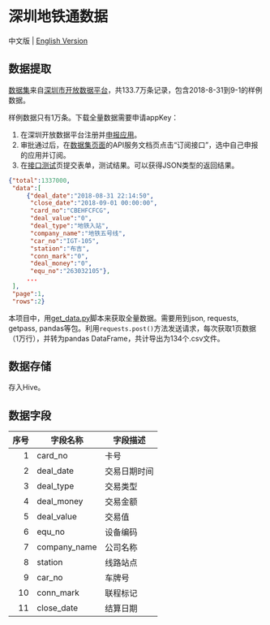 # 深圳地铁通数据

中文版 | [English Version](README_en.md)

## 数据提取

[数据集](https://opendata.sz.gov.cn/data/dataSet/toDataDetails/29200_00403601)来自[深圳市开放数据平台](https://opendata.sz.gov.cn)，共133.7万条记录，包含2018-8-31到9-1的样例数据。

样例数据只有1万条。下载全量数据需要申请appKey：

1. 在深圳开放数据平台注册并[申报应用](https://opendata.sz.gov.cn/application/develop/referApplication)。
2. 审批通过后，在[数据集页面](https://opendata.sz.gov.cn/data/api/toApiDetails/29200_00403601)的API服务文档页点击“订阅接口”，选中自己申报的应用并订阅。
3. 在[接口测试](https://opendata.sz.gov.cn/maintenance/personal/toApiTest)页提交表单，测试结果。可以获得JSON类型的返回结果。

```json
{"total":1337000,
 "data":[
     {"deal_date":"2018-08-31 22:14:50",
      "close_date":"2018-09-01 00:00:00",
      "card_no":"CBEHFCFCG",
      "deal_value":"0",
      "deal_type":"地铁入站",
      "company_name":"地铁五号线",
      "car_no":"IGT-105",
      "station":"布吉",
      "conn_mark":"0",
      "deal_money":"0",
      "equ_no":"263032105"},
     ...
 ],
 "page":1,
 "rows":2}
```

本项目中，用[get_data.py](get_data.py)脚本来获取全量数据。需要用到json, requests, getpass, pandas等包。利用`requests.post()`方法发送请求，每次获取1页数据（1万行），并转为pandas DataFrame，共计导出为134个.csv文件。

## 数据存储

存入Hive。

## 数据字段

序号 | 字段名称 | 字段描述
---:|---------|-----------
1 | card_no | 卡号
2 | deal_date | 交易日期时间
3 | deal_type | 交易类型
4 | deal_money | 交易金额
5 | deal_value | 交易值
6 | equ_no | 设备编码
7 | company_name | 公司名称
8 | station | 线路站点
9 | car_no | 车牌号
10 | conn_mark | 联程标记
11 | close_date | 结算日期

